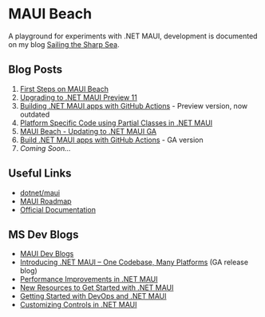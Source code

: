 # MAUI Beach

A playground for experiments with .NET MAUI, development is documented on my blog [Sailing the Sharp Sea](https://blog.taranissoftware.com/series/xamarin-maui).


## Blog Posts

1. [First Steps on MAUI Beach](https://blog.taranissoftware.com/first-steps-on-maui-beach)
2. [Upgrading to .NET MAUI Preview 11](https://blog.taranissoftware.com/upgrading-to-net-maui-preview-11)
3. [Building .NET MAUI apps with GitHub Actions](https://blog.taranissoftware.com/building-net-maui-apps-with-github-actions) - Preview version, now outdated
4. [Platform Specific Code using Partial Classes in .NET MAUI](https://blog.taranissoftware.com/platform-specific-code-using-partial-classes-in-net-maui) 
5. [MAUI Beach - Updating to .NET MAUI GA](https://blog.taranissoftware.com/maui-beach-updating-to-net-maui-ga)
6. [Build .NET MAUI apps with GitHub Actions](https://blog.taranissoftware.com/build-net-maui-apps-with-github-actions) - GA version
7. *Coming Soon...*


## Useful Links

- [dotnet/maui](https://github.com/dotnet/maui)
- [MAUI Roadmap](https://github.com/dotnet/maui/wiki/Roadmap)
- [Official Documentation](https://docs.microsoft.com/dotnet/maui/)


## MS Dev Blogs

- [MAUI Dev Blogs](https://devblogs.microsoft.com/dotnet/category/maui/)
- [Introducing .NET MAUI – One Codebase, Many Platforms](https://devblogs.microsoft.com/dotnet/introducing-dotnet-maui-one-codebase-many-platforms/) (GA release blog)
- [Performance Improvements in .NET MAUI](https://devblogs.microsoft.com/dotnet/performance-improvements-in-dotnet-maui/)
- [New Resources to Get Started with .NET MAUI](https://devblogs.microsoft.com/dotnet/learn-dotnet-maui/)
- [Getting Started with DevOps and .NET MAUI](https://devblogs.microsoft.com/dotnet/devops-for-dotnet-maui/)
- [Customizing Controls in .NET MAUI](https://devblogs.microsoft.com/dotnet/customizing-dotnet-maui-controls/)
